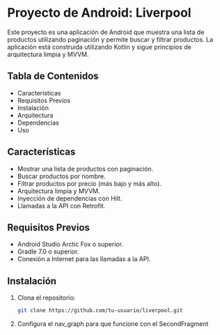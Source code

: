 # Proyecto de Android: Liverpool

Este proyecto es una aplicación de Android que muestra una lista de productos utilizando paginación y permite buscar y filtrar productos. La aplicación está construida utilizando Kotlin y sigue principios de arquitectura limpia y MVVM.

## Tabla de Contenidos

- Características
- Requisitos Previos
- Instalación
- Arquitectura
- Dependencias
- Uso

## Características

- Mostrar una lista de productos con paginación.
- Buscar productos por nombre.
- Filtrar productos por precio (más bajo y más alto).
- Arquitectura limpia y MVVM.
- Inyección de dependencias con Hilt.
- Llamadas a la API con Retrofit.

## Requisitos Previos

- Android Studio Arctic Fox o superior.
- Gradle 7.0 o superior.
- Conexión a Internet para las llamadas a la API.

## Instalación

1. Clona el repositorio:

   ```bash
   git clone https://github.com/tu-usuario/liverpool.git
   
2. Configura el nav_graph para que funcione con el SecondFragment



 

